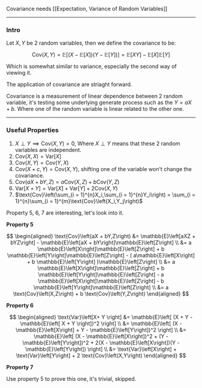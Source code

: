 Covariance needs [[Expectation, Variance of Random Variables]]


---
### **Intro**

Let $X, Y$ be 2 random variables, then we define the covariance to be: 

$$
\text{Cov}(X, Y) = 
    \mathbb{E}\left[
        (X -\mathbb{E}\left[X\right])
        (Y -\mathbb{E}\left[Y\right])
        \right]
    = 
    \mathbb{E}\left[XY\right] - 
    \mathbb{E}\left[X\right]
    \mathbb{E}\left[Y\right]
$$

Which is somewhat similar to variance, especially the second way of viewing it. 

The application of covariance are striaght forward. 

Covariance is a measurement of linear dependence between 2 random variable, it's testing some underlying generate process such as the $Y = aX + b$. Where one of the random variable is linear related to the other one. 

---
### **Useful Properties**

1. $X\perp Y\implies \text{Cov}\left(X,Y\right) = 0$, Where $X\perp Y$ means that these 2 random variables are independent. 
2. $\text{Cov}(X,X) = \text{Var}\left[X\right]$
3. $\text{Cov}\left(X,Y\right) = \text{Cov}\left(Y,X\right)$
4. $\text{Cov}\left(X + c,Y\right) = \text{Cov}\left(X,Y\right)$, shifting one of the variable won't change the covariance. 
5. $\text{Cov}\left(aX + bY, Z\right) = a\text{Cov}\left(X,Z\right) + b \text{Cov}\left(Y,Z\right)$
6. $\text{Var}\left[X + Y\right] = \text{Var}\left[X\right] + \text{Var}\left[Y\right] + 2 \text{Cov}\left(X,Y\right)$
7. $\text{Cov}\left(\sum_{i = 1}^{n}X_i,\sum_{i = 1}^{n}Y_i\right) = \sum_{i = 1}^{n}\sum_{i = 1}^{m}\text{Cov}\left(X_i,Y_j\right)$

Property 5, 6, 7 are interesting, let's look into it. 

**Property 5**

$$
\begin{aligned}
    \text{Cov}\left(aX + bY,Z\right) 
    &= 
    \mathbb{E}\left[aXZ + bYZ\right] - \mathbb{E}\left[aX + bY\right]\mathbb{E}\left[Z\right]
    \\
    &= 
    a \mathbb{E}\left[X\right]\mathbb{E}\left[Z\right] +  b \mathbb{E}\left[Y\right]\mathbb{E}\left[Z\right] - 
    (
        a\mathbb{E}\left[X\right]
        + 
        b \mathbb{E}\left[Y\right]
    )\mathbb{E}\left[Z\right]
    \\
    &= 
    a \mathbb{E}\left[X\right]\mathbb{E}\left[Z\right] +  b \mathbb{E}\left[Y\right]\mathbb{E}\left[Z\right] - 
    a \mathbb{E}\left[X\right]\mathbb{E}\left[Z\right] - 
    b \mathbb{E}\left[Y\right]\mathbb{E}\left[Z\right]
    \\
    &= 
    a \text{Cov}\left(X,Z\right) + b \text{Cov}\left(Y,Z\right)
\end{aligned}
$$

**Property 6**

$$
\begin{aligned}
    \text{Var}\left[X+ Y \right] &= \mathbb{E}\left[
            (X + Y  - \mathbb{E}\left[
                    X + Y
                \right])^2
        \right]
    \\
    &= 
    \mathbb{E}\left[
            (X - \mathbb{E}\left[X\right] + Y - \mathbb{E}\left[Y\right])^2
        \right]
    \\
    &= 
    \mathbb{E}\left[
            (X - \mathbb{E}\left[X\right])^2 
            + 
            (Y - \mathbb{E}\left[Y\right])^2
            + 
            2(X - \mathbb{E}\left[X\right])(Y - \mathbb{E}\left[Y\right])
        \right]
    \\
    &= 
    \text{Var}\left[X\right] + \text{Var}\left[Y\right] + 2 \text{Cov}\left(X,Y\right)
\end{aligned}
$$


**Property 7**

Use property 5 to prove this one, it's trivial, skipped. 



